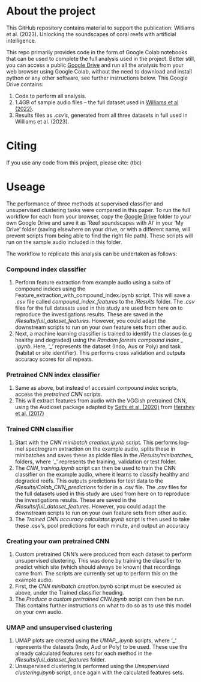 # About the project

This GitHub repository contains material to support the publication: Williams et al. (2023). Unlocking the soundscapes of coral reefs with artificial intelligence.

This repo primarily provides code in the form of Google Colab notebooks that can be used to complete the full analysis used in the project. Better still, you can access a public [Google Drive](https://drive.google.com/drive/folders/1B4_gBWM61l18D8KcSTX09j8eeCIvrbzz?usp=sharing) and run all the analysis from your web browser using Google Colab, without the need to download and install python or any other software, see further instructions below. This Google Drive contains:

1. Code to perform all analysis.
2. 1.4GB of sample audio files – the full dataset used in [Williams et al (2022)](https://doi.org/10.1016/j.ecolind.2022.108986).
3. Results files as *.csv’s*, generated from all three datasets in full used in Williams et al. (2023).


# Citing
If you use any code from this project, please cite: (tbc)

# Useage
The performance of three methods at supervised classifier and unsupervised clustering tasks were compared in this paper. To run the full workflow for each from your browser, copy the [Google Drive](https://drive.google.com/drive/folders/1B4_gBWM61l18D8KcSTX09j8eeCIvrbzz?usp=sharing) folder to your own Google Drive and save it as ‘Reef soundscapes with AI’ in your ‘My Drive’ folder (saving elsewhere on your drive, or with a different name, will prevent scripts from being able to find the right file path). These scripts will run on the sample audio included in this folder. 

The workflow to replicate this analysis can be undertaken as follows:

### Compound index classifier
1.	Perform feature extraction from example audio using a suite of compound indices using the Feature_extraction_with_compound_index.ipynb script. This will save a *.csv* file called *compound_index_features* to the */Results* folder. The *.csv* files for the full datasets used in this study are used from here on to reproduce the investigations results. These are saved in the */Results/full_dataset_features*. However, you could adapt the downstream scripts to run on your own feature sets from other audio.
2.	Next, a machine learning classifier is trained to identify the classes (e.g healthy and degraded) using the *Random forests compound index _ .ipynb*. Here, ‘_’ represents the dataset (Indo, Aus or Poly) and task (habitat or site identifier). This performs cross validation and outputs accuracy scores for all repeats.

### Pretrained CNN index classifier
1.	Same as above, but instead of accessinf *compound index* scripts, access the *pretrained CNN* scripts.
2.	This will extract features from audio with the VGGish pretrained CNN, using the Audioset package adapted by [Sethi et al. (2020)](https://www.pnas.org/doi/full/10.1073/pnas.2004702117) from [Hershey et al. (2017)](https://arxiv.org/abs/1609.09430)

### Trained CNN classifier

1.	Start with the *CNN minibatch creation.ipynb* script. This performs log-mel spectrogram extraction on the example audio, splits these in minibatches and saves these as pickle files in the */Results/minibatches_* folders, where '_' represents the training, validation or test folder.
2.	The *CNN_training.ipynb* script can then be used to train the CNN classifier on the example audio, where it learns to classify healthy and degraded reefs. This outputs predictions for test data to the */Results/Colab_CNN_predictions* folder in a .csv file. The .csv files for the full datasets used in this study are used from here on to reproduce the investigations results. These are saved in the */Results/full_dataset_features*. However, you could adapt the downstream scripts to run on your own feature sets from other audio.
3.	The *Trained CNN accuracy calculator.ipynb* script is then used to take these .csv’s, pool predictions for each minute, and output an accuracy


### Creating your own pretrained CNN

1.	Custom pretrained CNN’s were produced from each dataset to perform unsupervised clustering. This was done by training the classifier to predict which site (which should always be known) that recordings came from. The scripts are currently set up to perform this on the example audio.
2.	First, the *CNN minibatch creation.ipynb* script must be executed as above, under the Trained classifier heading.
3.	The *Produce a custom pretrained CNN.ipynb* script can then be run. This contains further instructions on what to do so as to use this model on your own audio.


### UMAP and unsupervised clustering
1.	UMAP plots are created using the *UMAP_.ipynb* scripts, where ‘_’ represents the datasets (Indo, Aud or Poly) to be used. These use the already calculated features sets for each method in the */Results/full_dataset_features* folder.
2.	Unsupervised clustering is performed using the *Unsupervised clustering.ipynb* script, once again with the calculated features sets.

